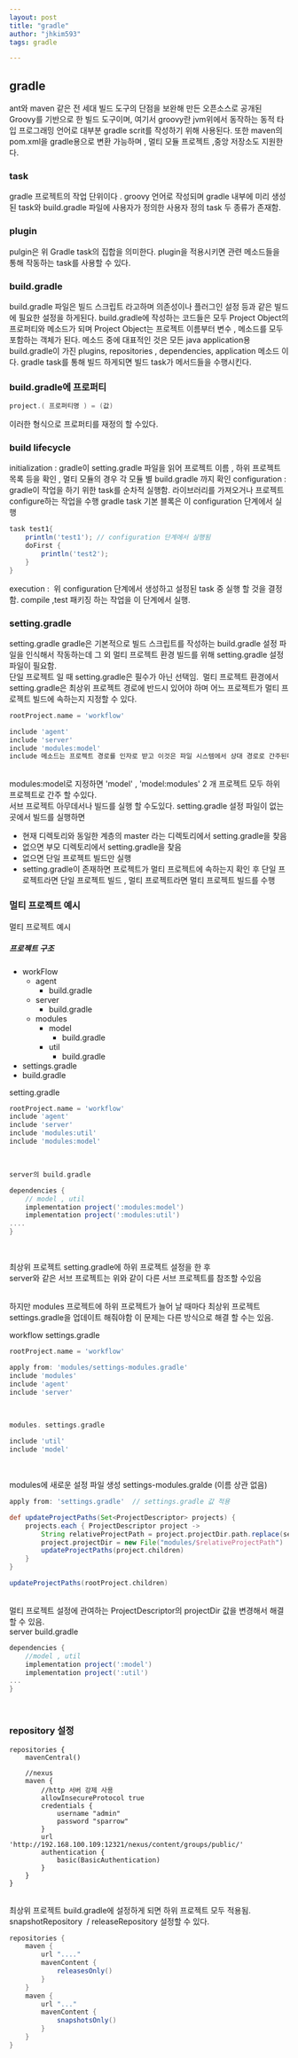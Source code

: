 ```yaml
---
layout: post
title: "gradle"
author: "jhkim593"
tags: gradle

---
```


## gradle
ant와 maven 같은 전 세대 빌드 도구의 단점을 보완해 만든 오픈소스로 공개된 Groovy를 기반으로 한 빌드 도구이며,
여기서 groovy란 jvm위에서 동작하는 동적 타입 프로그래밍 언어로 대부분 gradle scrit를 작성하기 위해 사용된다.
또한 maven의 pom.xml을 gradle용으로 변환 가능하며 , 멀티 모듈 프로젝트 ,중앙 저장소도 지원한다.

### task
gradle 프로젝트의 작업 단위이다 .
groovy 언어로 작성되며 gradle 내부에 미리 생성된 task와 build.gradle 파일에 사용자가 정의한 사용자 정의 task 두 종류가 존재함. 

### plugin
pulgin은 위 Gradle task의 집합을 의미한다. plugin을 적용시키면 관련 메소드들을 통해 작동하는 task를 사용할 수 있다.

### build.gradle
build.gradle 파일은 빌드 스크립트 라고하며 의존성이나 플러그인 설정 등과 같은 빌드에 필요한 설정을 하게된다.
build.gradle에 작성하는 코드들은 모두 Project Object의 프로퍼티와 메소드가 되며 Project Object는 프로젝트 이름부터 변수 , 메소드를 모두 포함하는 객체가 된다.
메소드 중에 대표적인 것은 모든 java application용 build.gradle이 가진 plugins, repositories , dependencies, application 메소드 이다.
gradle task를 통해 빌드 하게되면 빌드 task가 메서드들을 수행시킨다.


### build.gradle에 프로퍼티
~~~gradle
project.( 프로퍼티명 ) = (값)
~~~
이러한 형식으로 프로퍼티를 재정의 할 수있다.


### build lifecycle
initialization : gradle이 setting.gradle 파일을 읽어 프로젝트 이름 , 하위 프로젝트 목록 등을 확인 , 멀티 모듈의 경우 각 모듈 별 build.gradle 까지 확인
configuration : gradle이 작업을 하기 위한 task를 순차적 실행함. 라이브러리를 가져오거나 프로젝트 configure하는 작업을 수행 gradle task 기본 블록은 이 configuration 단계에서 실행

~~~groovy
task test1{
    println('test1'); // configuration 단계에서 실행됨
    doFirst {
        println('test2');
    }
}
~~~

execution :  위 configuration 단계에서 생성하고 설정된 task 중 실행 할 것을 결정함. compile ,test 패키징 하는 작업을 이 단계에서 실행.


### setting.gradle
setting.gradle
gradle은 기본적으로 빌드 스크립트를 작성하는 build.gradle 설정 파일을 인식해서 작동하는데 그 외 멀티 프로젝트 환경 빌드를 위해 setting.gradle 설정 파일이 필요함.
<br>
단일 프로젝트 일 때 setting.gradle은 필수가 아닌 선택임.  멀티 프로젝트 환경에서 setting.gradle은 최상위 프로젝트 경로에 반드시 있어야 하며 어느 프로젝트가 멀티 프로젝트 빌드에 속하는지 지정할 수 있다.

~~~groovy
rootProject.name = 'workflow'

include 'agent'
include 'server'
include 'modules:model'
include 메소드는 프로젝트 경로를 인자로 받고 이것은 파일 시스템에서 상대 경로로 간주된다.  ex ) modules:mode → 최상위 프로젝트에서 상대 경로로 modules/model 디렉토리로 간주
~~~
<br>
modules:model로 지정하면 'model' , 'model:modules' 2 개 프로젝트 모두 하위 프로젝트로 간주 할 수있다.


<br>
서브 프로젝트 아무데서나 빌드를 실행 할 수도있다.
setting.gradle 설정 파일이 없는 곳에서 빌드를 실행하면

- 현재 디렉토리와 동일한 계층의 master 라는 디렉토리에서 setting.gradle을 찾음
- 없으면 부모 디렉토리에서 setting.gradle을 찾음
- 없으면 단일 프로젝트 빌드만 실행
- setting.gradle이 존재하면 프로젝트가 멀티 프로젝트에 속하는지 확인 후 단일 프로젝트라면 단일 프로젝트 빌드 , 멀티 프로젝트라면 멀티 프로젝트 빌드를 수행


### 멀티 프로젝트 예시
멀티 프로젝트 예시


##### 프로젝트 구조

- workFlow
  - agent
    - build.gradle
  - server
    - build.gradle
  - modules
    - model
      - build.gradle
    - util
      - build.gradle
- settings.gradle
- build.gradle



setting.gradle 

~~~groovy
rootProject.name = 'workflow'
include 'agent'
include 'server'
include 'modules:util'
include 'modules:model'
~~~

<br>

~~~groovy
server의 build.gradle

dependencies {
	// model , util
	implementation project(':modules:model')
	implementation project(':modules:util')
....
}
~~~
<br>


최상위 프로젝트 setting.gradle에 하위 프로젝트 설정을 한 후
<br>
server와 같은 서브 프로젝트는 위와 같이 다른 서브 프로젝트를 참조할 수있음

<br>
하지만 modules 프로젝트에 하위 프로젝트가 늘어 날 때마다 최상위 프로젝트 settings.gradle을 업데이트 해줘야함
이 문제는 다른 방식으로 해결 할 수는 있음.



workflow settings.gradle

~~~groovy
rootProject.name = 'workflow'

apply from: 'modules/settings-modules.gradle'
include 'modules'
include 'agent'
include 'server'
~~~

<br>

~~~groovy
modules. settings.gradle 

include 'util'
include 'model'
~~~
<br>

modules에 새로운 설정 파일 생성 settings-modules.gralde (이름 상관 없음) 

~~~groovy
apply from: 'settings.gradle'  // settings.gradle 값 적용

def updateProjectPaths(Set<ProjectDescriptor> projects) {
    projects.each { ProjectDescriptor project ->                                                     //projectDir = workflow경로 / util  ,  workflow경로 / model
        String relativeProjectPath = project.projectDir.path.replace(settingsDir.path, "")  
        project.projectDir = new File("modules/$relativeProjectPath")                                //projectDir = workflow 경로 / modules / util   , workflow경로 / modules / model
        updateProjectPaths(project.children)
    }
}

updateProjectPaths(rootProject.children)
~~~
<br>
멀티 프로젝트 설정에 관여하는 ProjectDescriptor의 projectDir 값을 변경해서 해결할 수 있음.

<br>
server build.gradle

~~~groovy
dependencies {
    //model , util
    implementation project(':model')
    implementation project(':util')
...
}
~~~
<br>

### repository 설정

~~~grovvy
repositories {
    mavenCentral()

    //nexus
    maven {
        //http 서버 강제 사용
        allowInsecureProtocol true
        credentials {
            username "admin"
            password "sparrow"
        }
        url 'http://192.168.100.109:12321/nexus/content/groups/public/'
        authentication {
            basic(BasicAuthentication)
        }
    }
}
~~~
<br>
최상위 프로젝트 build.gradle에 설정하게 되면 하위 프로젝트 모두 적용됨.

<br>
snapshotRepository  / releaseRepository 설정할 수 있다.

~~~groovy
repositories {
    maven {
        url "...."
        mavenContent {
            releasesOnly()
        }
    }
    maven {
        url "..."
        mavenContent {
            snapshotsOnly()
        }
    }
}

~~~
